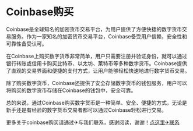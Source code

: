 # Coinbase购买

Coinbase是全球知名的加密货币交易平台，为用户提供了方便快捷的数字货币交易服务。作为一家知名的加密货币交易平台，Coinbase备受用户信赖，安全性和可靠性备受认可。

在Coinbase上购买数字货币非常简单，用户只需要注册并验证身份，就可以通过银行转账或信用卡购买比特币、以太坊、莱特币等多种数字货币。Coinbase提供了直观的交易界面和便捷的支付方式，让用户能够轻松快速地进行数字货币交易。

除了购买数字货币，Coinbase还提供了安全存储数字货币的钱包服务，用户可以将购买的数字货币存储在Coinbase的钱包中，安全可靠。

总的来说，通过Coinbase购买数字货币是一种简单、安全、便捷的方式，无论是新手还是有经验的数字货币交易者都可以通过Coinbase轻松进行交易。

更多关于coinbase购买请通过✈与我们联系，感谢阅读，谢谢！[点这里✈联系](https://c.k02.cc)